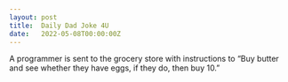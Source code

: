 ```yaml
---
layout: post
title:  Daily Dad Joke 4U
date:   2022-05-08T00:00:00Z
---
```

A programmer is sent to the grocery store with instructions to “Buy butter and see whether they have eggs, if they do, then buy 10.”
